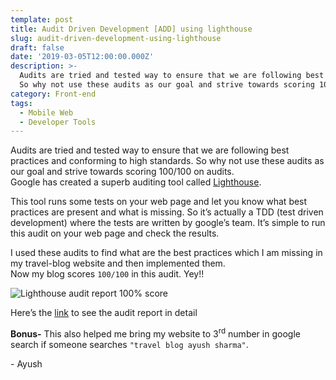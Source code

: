 ```yaml
---
template: post
title: Audit Driven Development [ADD] using lighthouse
slug: audit-driven-development-using-lighthouse
draft: false
date: '2019-03-05T12:00:00.000Z'
description: >-
  Audits are tried and tested way to ensure that we are following best practices and conforming to high standards.
  So why not use these audits as our goal and strive towards scoring 100/100 on audits...
category: Front-end
tags:
  - Mobile Web
  - Developer Tools
---
```


Audits are tried and tested way to ensure that we are following best practices and conforming to high standards.
So why not use these audits as our goal and strive towards scoring 100/100 on audits.  
Google has created a superb auditing tool called [Lighthouse](https://developers.google.com/web/tools/lighthouse/).

This tool runs some tests on your web page and let you know what best practices are present and what is missing.
So it’s actually a TDD (test driven development) where the tests are written by google’s team.
It’s simple to run this audit on your web page and check the results.

I used these audits to find what are the best practices which I am missing in my travel-blog website and then implemented them.  
Now my blog scores `100/100` in this audit. Yey!!

![Lighthouse audit report 100% score](/media/audit-driven-development-1.png 'Lighthouse audit report 100/100')

Here’s the [link](https://googlechrome.github.io/lighthouse/viewer/?gist=d7095d1546e1f42209658b2c2201f9e1) to see the audit report in detail 

**Bonus-** This also helped me bring my website to 3<sup>rd</sup> number in google search if someone searches `"travel blog ayush sharma"`.

\- Ayush